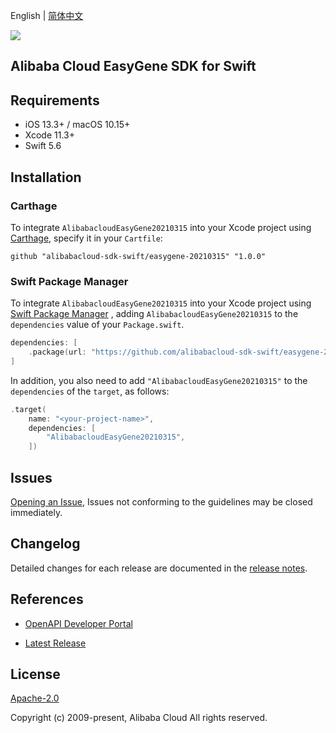 English | [简体中文](README-CN.md)

![](https://aliyunsdk-pages.alicdn.com/icons/AlibabaCloud.svg)

## Alibaba Cloud EasyGene SDK for Swift

## Requirements

- iOS 13.3+ / macOS 10.15+
- Xcode 11.3+
- Swift 5.6

## Installation

### Carthage

To integrate `AlibabacloudEasyGene20210315` into your Xcode project using [Carthage](https://github.com/Carthage/Carthage), specify it in your `Cartfile`:

```ogdl
github "alibabacloud-sdk-swift/easygene-20210315" "1.0.0"
```

### Swift Package Manager

To integrate `AlibabacloudEasyGene20210315` into your Xcode project using [Swift Package Manager](https://swift.org/package-manager/) , adding `AlibabacloudEasyGene20210315` to the `dependencies` value of your `Package.swift`.

```swift
dependencies: [
    .package(url: "https://github.com/alibabacloud-sdk-swift/easygene-20210315.git", from: "1.0.0")
]
```

In addition, you also need to add `"AlibabacloudEasyGene20210315"` to the `dependencies` of the `target`, as follows:

```swift
.target(
    name: "<your-project-name>",
    dependencies: [
        "AlibabacloudEasyGene20210315",
    ])
```

## Issues

[Opening an Issue](https://github.com/alibabacloud-sdk-swift/easygene-20210315/issues/new), Issues not conforming to the guidelines may be closed immediately.

## Changelog

Detailed changes for each release are documented in the [release notes](./ChangeLog.txt).

## References

* [OpenAPI Developer Portal](https://next.api.alibabacloud.com/home)
- [Latest Release](https://github.com/alibabacloud-sdk-swift/easygene-20210315)

## License

[Apache-2.0](http://www.apache.org/licenses/LICENSE-2.0)

Copyright (c) 2009-present, Alibaba Cloud All rights reserved.
